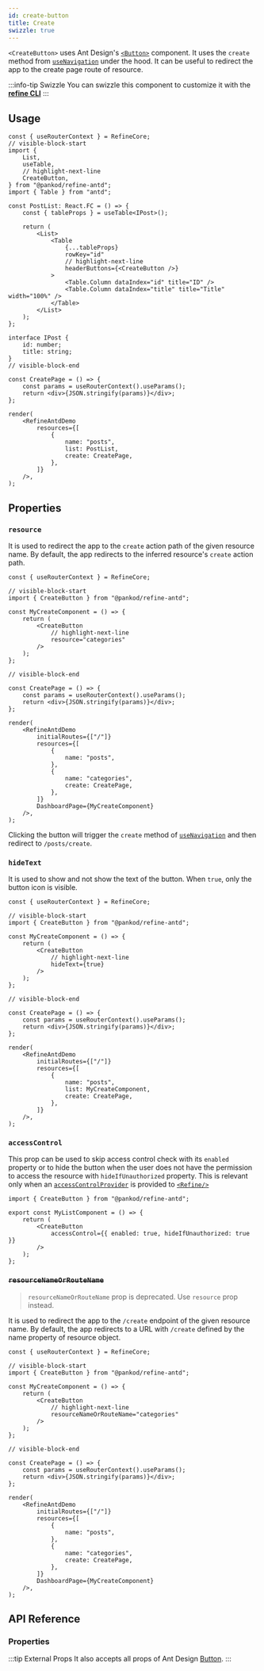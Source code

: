 ```yaml
---
id: create-button
title: Create
swizzle: true
---
```


`<CreateButton>` uses Ant Design's [`<Button>`](https://ant.design/components/button/) component. It uses the `create` method from [`useNavigation`](/api-reference/core/hooks/navigation/useNavigation.md) under the hood. It can be useful to redirect the app to the create page route of resource.

:::info-tip Swizzle
You can swizzle this component to customize it with the [**refine CLI**](/docs/packages/documentation/cli)
:::

## Usage

```tsx live previewHeight=300px
const { useRouterContext } = RefineCore;
// visible-block-start
import {
    List,
    useTable,
    // highlight-next-line
    CreateButton,
} from "@pankod/refine-antd";
import { Table } from "antd";

const PostList: React.FC = () => {
    const { tableProps } = useTable<IPost>();

    return (
        <List>
            <Table
                {...tableProps}
                rowKey="id"
                // highlight-next-line
                headerButtons={<CreateButton />}
            >
                <Table.Column dataIndex="id" title="ID" />
                <Table.Column dataIndex="title" title="Title" width="100%" />
            </Table>
        </List>
    );
};

interface IPost {
    id: number;
    title: string;
}
// visible-block-end

const CreatePage = () => {
    const params = useRouterContext().useParams();
    return <div>{JSON.stringify(params)}</div>;
};

render(
    <RefineAntdDemo
        resources={[
            {
                name: "posts",
                list: PostList,
                create: CreatePage,
            },
        ]}
    />,
);
```

## Properties

### `resource`

It is used to redirect the app to the `create` action path of the given resource name. By default, the app redirects to the inferred resource's `create` action path.

```tsx live disableScroll previewHeight=120px
const { useRouterContext } = RefineCore;

// visible-block-start
import { CreateButton } from "@pankod/refine-antd";

const MyCreateComponent = () => {
    return (
        <CreateButton
            // highlight-next-line
            resource="categories"
        />
    );
};

// visible-block-end

const CreatePage = () => {
    const params = useRouterContext().useParams();
    return <div>{JSON.stringify(params)}</div>;
};

render(
    <RefineAntdDemo
        initialRoutes={["/"]}
        resources={[
            {
                name: "posts",
            },
            {
                name: "categories",
                create: CreatePage,
            },
        ]}
        DashboardPage={MyCreateComponent}
    />,
);
```

Clicking the button will trigger the `create` method of [`useNavigation`](/api-reference/core/hooks/navigation/useNavigation.md) and then redirect to `/posts/create`.

### `hideText`

It is used to show and not show the text of the button. When `true`, only the button icon is visible.

```tsx live disableScroll previewHeight=120px
const { useRouterContext } = RefineCore;

// visible-block-start
import { CreateButton } from "@pankod/refine-antd";

const MyCreateComponent = () => {
    return (
        <CreateButton
            // highlight-next-line
            hideText={true}
        />
    );
};

// visible-block-end

const CreatePage = () => {
    const params = useRouterContext().useParams();
    return <div>{JSON.stringify(params)}</div>;
};

render(
    <RefineAntdDemo
        initialRoutes={["/"]}
        resources={[
            {
                name: "posts",
                list: MyCreateComponent,
                create: CreatePage,
            },
        ]}
    />,
);
```

### `accessControl`

This prop can be used to skip access control check with its `enabled` property or to hide the button when the user does not have the permission to access the resource with `hideIfUnauthorized` property. This is relevant only when an [`accessControlProvider`](/api-reference/core/providers/accessControl-provider.md) is provided to [`<Refine/>`](/api-reference/core/components/refine-config.md)

```tsx
import { CreateButton } from "@pankod/refine-antd";

export const MyListComponent = () => {
    return (
        <CreateButton
            accessControl={{ enabled: true, hideIfUnauthorized: true }}
        />
    );
};
```

### ~~`resourceNameOrRouteName`~~ <PropTag deprecated />

> `resourceNameOrRouteName` prop is deprecated. Use `resource` prop instead.

It is used to redirect the app to the `/create` endpoint of the given resource name. By default, the app redirects to a URL with `/create` defined by the name property of resource object.

```tsx live disableScroll previewHeight=120px
const { useRouterContext } = RefineCore;

// visible-block-start
import { CreateButton } from "@pankod/refine-antd";

const MyCreateComponent = () => {
    return (
        <CreateButton
            // highlight-next-line
            resourceNameOrRouteName="categories"
        />
    );
};

// visible-block-end

const CreatePage = () => {
    const params = useRouterContext().useParams();
    return <div>{JSON.stringify(params)}</div>;
};

render(
    <RefineAntdDemo
        initialRoutes={["/"]}
        resources={[
            {
                name: "posts",
            },
            {
                name: "categories",
                create: CreatePage,
            },
        ]}
        DashboardPage={MyCreateComponent}
    />,
);
```

## API Reference

### Properties

<PropsTable module="@pankod/refine-antd/CreateButton" />

:::tip External Props
It also accepts all props of Ant Design [Button](https://ant.design/components/button/#API).
:::
